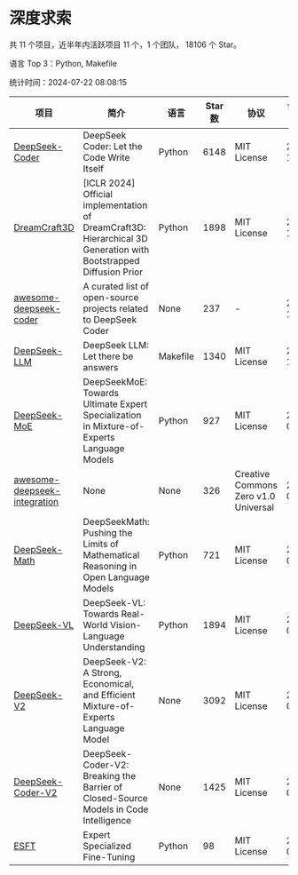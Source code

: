 # 深度求索

共 11 个项目，近半年内活跃项目 11 个，1 个团队， 18106 个 Star。

语言 Top 3：Python, Makefile

统计时间：2024-07-22 08:08:15

| 项目 | 简介 | 语言 | Star 数 | 协议 | 创建时间 | 最后更新时间 |
| --- | --- | --- | --- | --- | --- | --- |
| [DeepSeek-Coder](https://github.com/deepseek-ai/DeepSeek-Coder) | DeepSeek Coder: Let the Code Write Itself | Python | 6148 | MIT License | 2023-10-20 | 2024-07-22 |
| [DreamCraft3D](https://github.com/deepseek-ai/DreamCraft3D) | [ICLR 2024] Official implementation of DreamCraft3D: Hierarchical 3D Generation with Bootstrapped Diffusion Prior | Python | 1898 | MIT License | 2023-10-23 | 2024-07-20 |
| [awesome-deepseek-coder](https://github.com/deepseek-ai/awesome-deepseek-coder) | A curated list of open-source projects related to DeepSeek Coder | None | 237 | - | 2023-11-06 | 2024-07-20 |
| [DeepSeek-LLM](https://github.com/deepseek-ai/DeepSeek-LLM) | DeepSeek LLM: Let there be answers | Makefile | 1340 | MIT License | 2023-11-29 | 2024-07-22 |
| [DeepSeek-MoE](https://github.com/deepseek-ai/DeepSeek-MoE) | DeepSeekMoE: Towards Ultimate Expert Specialization in Mixture-of-Experts Language Models | Python | 927 | MIT License | 2024-01-02 | 2024-07-20 |
| [awesome-deepseek-integration](https://github.com/deepseek-ai/awesome-deepseek-integration) | None | None | 326 | Creative Commons Zero v1.0 Universal | 2024-01-11 | 2024-07-22 |
| [DeepSeek-Math](https://github.com/deepseek-ai/DeepSeek-Math) | DeepSeekMath: Pushing the Limits of Mathematical Reasoning in Open Language Models | Python | 721 | MIT License | 2024-02-05 | 2024-07-22 |
| [DeepSeek-VL](https://github.com/deepseek-ai/DeepSeek-VL) | DeepSeek-VL: Towards Real-World Vision-Language Understanding | Python | 1894 | MIT License | 2024-03-07 | 2024-07-22 |
| [DeepSeek-V2](https://github.com/deepseek-ai/DeepSeek-V2) | DeepSeek-V2: A Strong, Economical, and Efficient Mixture-of-Experts Language Model | None | 3092 | MIT License | 2024-04-22 | 2024-07-22 |
| [DeepSeek-Coder-V2](https://github.com/deepseek-ai/DeepSeek-Coder-V2) | DeepSeek-Coder-V2: Breaking the Barrier of Closed-Source Models in Code Intelligence | None | 1425 | MIT License | 2024-06-14 | 2024-07-22 |
| [ESFT](https://github.com/deepseek-ai/ESFT) | Expert Specialized Fine-Tuning | Python | 98 | MIT License | 2024-07-04 | 2024-07-20 |
